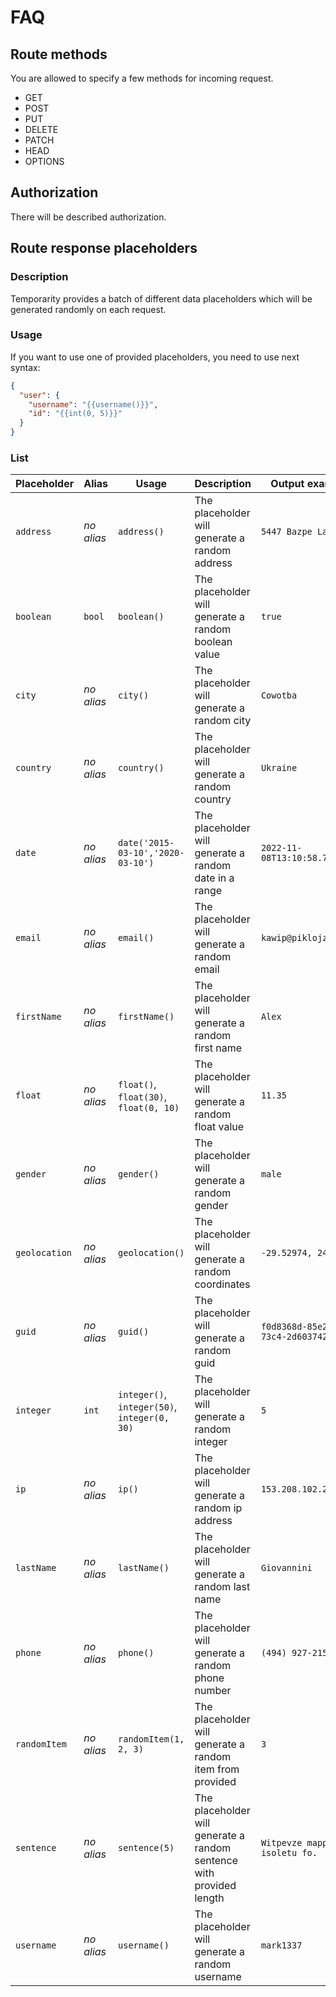 # FAQ

## Route methods

You are allowed to specify a few methods for incoming request.

- GET
- POST
- PUT
- DELETE
- PATCH
- HEAD
- OPTIONS

## Authorization

There will be described authorization.

## Route response placeholders

### Description

Temporarity provides a batch of different data placeholders which will be generated randomly on each request.

### Usage

If you want to use one of provided placeholders, you need to use next syntax:

```json
{
  "user": {
    "username": "{{username()}}",
    "id": "{{int(0, 5)}}"
  }
}
```

### List

| Placeholder   | Alias      | Usage                                        | Description                                                          | Output example                         |
| ------------- | ---------- | -------------------------------------------- | -------------------------------------------------------------------- | -------------------------------------- |
| `address`     | _no alias_ | `address()`                                  | The placeholder will generate a random address                       | `5447 Bazpe Lane`                      |
| `boolean`     | `bool`     | `boolean()`                                  | The placeholder will generate a random boolean value                 | `true`                                 |
| `city`        | _no alias_ | `city()`                                     | The placeholder will generate a random city                          | `Cowotba`                              |
| `country`     | _no alias_ | `country()`                                  | The placeholder will generate a random country                       | `Ukraine`                              |
| `date`        | _no alias_ | `date('2015-03-10','2020-03-10')`            | The placeholder will generate a random date in a range               | `2022-11-08T13:10:58.701Z`             |
| `email`       | _no alias_ | `email()`                                    | The placeholder will generate a random email                         | `kawip@piklojzob.gov`                  |
| `firstName`   | _no alias_ | `firstName()`                                | The placeholder will generate a random first name                    | `Alex`                                 |
| `float`       | _no alias_ | `float()`, `float(30)`, `float(0, 10)`       | The placeholder will generate a random float value                   | `11.35`                                |
| `gender`      | _no alias_ | `gender()`                                   | The placeholder will generate a random gender                        | `male`                                 |
| `geolocation` | _no alias_ | `geolocation()`                              | The placeholder will generate a random coordinates                   | `-29.52974, 24.52815`                  |
| `guid`        | _no alias_ | `guid()`                                     | The placeholder will generate a random guid                          | `f0d8368d-85e2-54fb-73c4-2d60374295e3` |
| `integer`     | `int`      | `integer()`, `integer(50)`, `integer(0, 30)` | The placeholder will generate a random integer                       | `5`                                    |
| `ip`          | _no alias_ | `ip()`                                       | The placeholder will generate a random ip address                    | `153.208.102.234`                      |
| `lastName`    | _no alias_ | `lastName()`                                 | The placeholder will generate a random last name                     | `Giovannini`                           |
| `phone`       | _no alias_ | `phone()`                                    | The placeholder will generate a random phone number                  | `(494) 927-2152`                       |
| `randomItem`  | _no alias_ | `randomItem(1, 2, 3)`                        | The placeholder will generate a random item from provided            | `3`                                    |
| `sentence`    | _no alias_ | `sentence(5)`                                | The placeholder will generate a random sentence with provided length | `Witpevze mappos isoletu fo.`          |
| `username`    | _no alias_ | `username()`                                 | The placeholder will generate a random username                      | `mark1337`                             |
